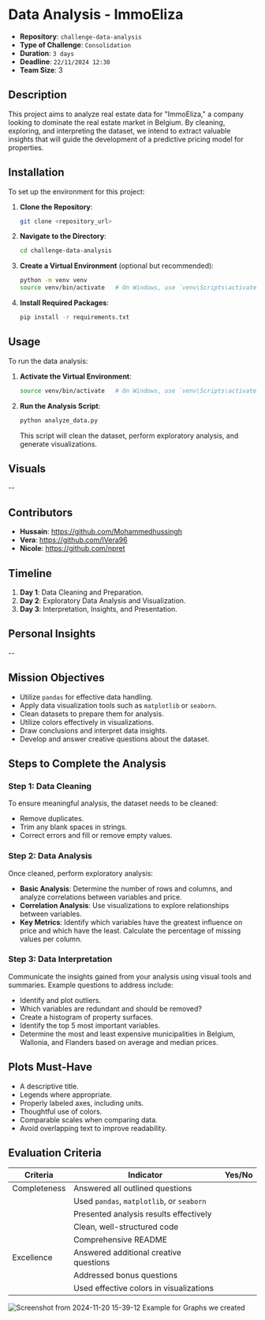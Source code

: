 # Data Analysis - ImmoEliza

- **Repository**: `challenge-data-analysis`
- **Type of Challenge**: `Consolidation`
- **Duration**: `3 days`
- **Deadline**: `22/11/2024 12:30`
- **Team Size**: 3

## Description

This project aims to analyze real estate data for "ImmoEliza," a company looking to dominate the real estate market in Belgium. By cleaning, exploring, and interpreting the dataset, we intend to extract valuable insights that will guide the development of a predictive pricing model for properties.

## Installation

To set up the environment for this project:

1. **Clone the Repository**:
   ```bash
   git clone <repository_url>
   ```
2. **Navigate to the Directory**:
   ```bash
   cd challenge-data-analysis
   ```
3. **Create a Virtual Environment** (optional but recommended):
   ```bash
   python -m venv venv
   source venv/bin/activate   # On Windows, use `venv\Scripts\activate`
   ```
4. **Install Required Packages**:
   ```bash
   pip install -r requirements.txt
   ```

## Usage

To run the data analysis:

1. **Activate the Virtual Environment**:
   ```bash
   source venv/bin/activate   # On Windows, use `venv\Scripts\activate`
   ```
2. **Run the Analysis Script**:
   ```bash
   python analyze_data.py
   ```
   This script will clean the dataset, perform exploratory analysis, and generate visualizations.

## Visuals

--

## Contributors

- **Hussain**: https://github.com/Mohammedhussingh
- **Vera**: https://github.com/IVera96
- **Nicole**: https://github.com/npret

## Timeline

1. **Day 1**: Data Cleaning and Preparation.
2. **Day 2**: Exploratory Data Analysis and Visualization.
3. **Day 3**: Interpretation, Insights, and Presentation.

## Personal Insights

--

## Mission Objectives

- Utilize `pandas` for effective data handling.
- Apply data visualization tools such as `matplotlib` or `seaborn`.
- Clean datasets to prepare them for analysis.
- Utilize colors effectively in visualizations.
- Draw conclusions and interpret data insights.
- Develop and answer creative questions about the dataset.

## Steps to Complete the Analysis

### Step 1: Data Cleaning

To ensure meaningful analysis, the dataset needs to be cleaned:

- Remove duplicates.
- Trim any blank spaces in strings.
- Correct errors and fill or remove empty values.

### Step 2: Data Analysis

Once cleaned, perform exploratory analysis:

- **Basic Analysis**: Determine the number of rows and columns, and analyze correlations between variables and price.
- **Correlation Analysis**: Use visualizations to explore relationships between variables.
- **Key Metrics**: Identify which variables have the greatest influence on price and which have the least. Calculate the percentage of missing values per column.

### Step 3: Data Interpretation

Communicate the insights gained from your analysis using visual tools and summaries. Example questions to address include:

- Identify and plot outliers.
- Which variables are redundant and should be removed?
- Create a histogram of property surfaces.
- Identify the top 5 most important variables.
- Determine the most and least expensive municipalities in Belgium, Wallonia, and Flanders based on average and median prices.

## Plots Must-Have

- A descriptive title.
- Legends where appropriate.
- Properly labeled axes, including units.
- Thoughtful use of colors.
- Comparable scales when comparing data.
- Avoid overlapping text to improve readability.

## Evaluation Criteria

| Criteria       | Indicator                                   | Yes/No |
| -------------- | ------------------------------------------ | ------ |
| Completeness   | Answered all outlined questions             |        |
|                | Used `pandas`, `matplotlib`, or `seaborn`   |        |
|                | Presented analysis results effectively      |        |
|                | Clean, well-structured code                 |        |
|                | Comprehensive README                        |        |
| Excellence     | Answered additional creative questions      |        |
|                | Addressed bonus questions                   |        |
|                | Used effective colors in visualizations     |        |

![Screenshot from 2024-11-20 15-39-12](https://github.com/user-attachments/assets/05eb2d18-6eda-49c1-9d7a-d9b2fe2517e0)
Example for Graphs we created 






